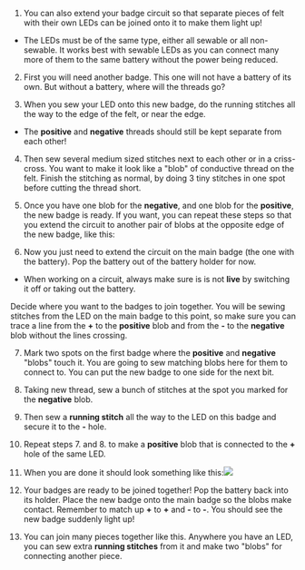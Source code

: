 1. You can also extend your badge circuit so that separate pieces of felt with their own LEDs can be joined onto it to make them light up! 
 * The LEDs must be of the same type, either all sewable or all non-sewable. It works best with sewable LEDs as you can connect many more of them to the same battery without the power being reduced.

2. First you will need another badge. This one will not have a battery of its own. But without a battery, where will the threads go?

3. When you sew your LED onto this new badge, do the running stitches all the way to the edge of the felt, or near the edge.
 * The **positive** and **negative** threads should still be kept separate from each other!

4. Then sew several medium sized stitches next to each other or in a criss-cross. You want to make it look like a "blob" of conductive thread on the felt. Finish the stitching as normal, by doing 3 tiny stitches in one spot before cutting the thread short.
[](/assets/new_badge_blobs_front_back_120_650.png)

5. Once you have one blob for the **negative**, and one blob for the **positive**, the new badge is ready. If you want, you can repeat these steps so that you extend the circuit to another pair of blobs at the opposite edge of the new badge, like this:
[](/assets/new_badge_front_back_120_650.png)

6. Now you just need to extend the circuit on the main badge (the one with the battery). Pop the battery out of the battery holder for now.
 * When working on a circuit, always make sure is is not **live** by switching it off or taking out the battery.
 
 Decide where you want to the badges to join together. You will be sewing stitches from the LED on the main badge to this point, so make sure you can trace a line from the **+** to the **positive** blob and from the **-** to the **negative** blob without the lines crossing.

7. Mark two spots on the first badge where the **positive** and **negative** "blobs" touch it. You are going to sew matching blobs here for them to connect to. You can put the new badge to one side for the next bit.

8. Taking new thread, sew a bunch of stitches at the spot you marked for the **negative** blob.
 
9. Then sew a **running stitch** all the way to the LED on this badge and secure it to the **-** hole.
 
10. Repeat steps 7. and 8. to make a **positive** blob that is connected to the **+** hole of the same LED.
 
11. When you are done it should look something like this:![](/assets/badge_extension_front_back_120_650.png)

12. Your badges are ready to be joined together! Pop the battery back into its holder. Place the new badge onto the main badge so the blobs make contact. Remember to match up **+** to **+** and **-** to **-**. You should see the new badge suddenly light up!
[](/assets/badge_extended_unlit_lit_150_650.png)

13. You can join many pieces together like this. Anywhere you have an LED, you can sew extra **running stitches** from it and make two "blobs" for connecting another piece. 
